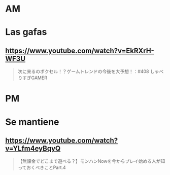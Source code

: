 # AM
# Las gafas

## https://www.youtube.com/watch?v=EkRXrH-WF3U

> 次に来るのボクセル！？ゲームトレンドの今後を大予想！：#408 しゃべりすぎGAMER 

# PM
# Se mantiene

## https://www.youtube.com/watch?v=YLfm4eyBqyQ

> 【無課金でどこまで遊べる？】モンハンNowを今からプレイ始める人が知っておくべきことPart.4 
